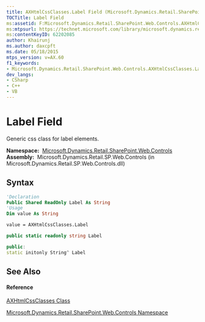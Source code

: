 ```yaml
---
title: AXHtmlCssClasses.Label Field (Microsoft.Dynamics.Retail.SharePoint.Web.Controls)
TOCTitle: Label Field
ms:assetid: F:Microsoft.Dynamics.Retail.SharePoint.Web.Controls.AXHtmlCssClasses.Label
ms:mtpsurl: https://technet.microsoft.com/library/microsoft.dynamics.retail.sharepoint.web.controls.axhtmlcssclasses.label(v=AX.60)
ms:contentKeyID: 62202085
author: Khairunj
ms.author: daxcpft
ms.date: 05/18/2015
mtps_version: v=AX.60
f1_keywords:
- Microsoft.Dynamics.Retail.SharePoint.Web.Controls.AXHtmlCssClasses.Label
dev_langs:
- CSharp
- C++
- VB
---
```


# Label Field

Generic css class for label elements.

**Namespace:**  [Microsoft.Dynamics.Retail.SharePoint.Web.Controls](microsoft-dynamics-retail-sharepoint-web-controls-namespace.md)  
**Assembly:**  Microsoft.Dynamics.Retail.SP.Web.Controls (in Microsoft.Dynamics.Retail.SP.Web.Controls.dll)

## Syntax

``` vb
'Declaration
Public Shared ReadOnly Label As String
'Usage
Dim value As String

value = AXHtmlCssClasses.Label
```

``` csharp
public static readonly string Label
```

``` c++
public:
static initonly String^ Label
```

## See Also

#### Reference

[AXHtmlCssClasses Class](axhtmlcssclasses-class-microsoft-dynamics-retail-sharepoint-web-controls.md)

[Microsoft.Dynamics.Retail.SharePoint.Web.Controls Namespace](microsoft-dynamics-retail-sharepoint-web-controls-namespace.md)

